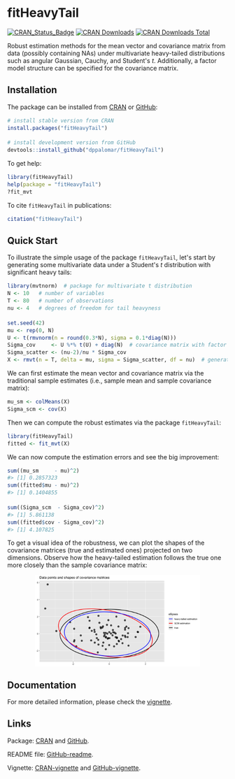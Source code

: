 
<!-- README.md is generated from README.Rmd. Please edit that file -->



# fitHeavyTail
[![CRAN_Status_Badge](https://www.r-pkg.org/badges/version/fitHeavyTail)](https://CRAN.R-project.org/package=fitHeavyTail)
[![CRAN Downloads](https://cranlogs.r-pkg.org/badges/fitHeavyTail)](https://CRAN.R-project.org/package=fitHeavyTail)
[![CRAN Downloads Total](https://cranlogs.r-pkg.org/badges/grand-total/fitHeavyTail?color=brightgreen)](https://CRAN.R-project.org/package=fitHeavyTail)

Robust estimation methods for the mean vector and covariance matrix 
from data (possibly containing NAs) under multivariate heavy-tailed 
distributions such as angular Gaussian, Cauchy, and Student's _t_. Additionally,
a factor model structure can be specified for the covariance matrix.
    

## Installation
The package can be installed from [CRAN](https://CRAN.R-project.org/package=fitHeavyTail) or [GitHub](https://github.com/dppalomar/fitHeavyTail):

```r
# install stable version from CRAN
install.packages("fitHeavyTail")

# install development version from GitHub
devtools::install_github("dppalomar/fitHeavyTail")
```

To get help:

```r
library(fitHeavyTail)
help(package = "fitHeavyTail")
?fit_mvt
```

To cite `fitHeavyTail` in publications:

```r
citation("fitHeavyTail")
```


## Quick Start
To illustrate the simple usage of the package `fitHeavyTail`, let's start by generating some multivariate data under a Student's _t_ distribution with significant heavy tails:

```r
library(mvtnorm)  # package for multivariate t distribution
N <- 10   # number of variables
T <- 80   # number of observations
nu <- 4   # degrees of freedom for tail heavyness

set.seed(42)
mu <- rep(0, N)
U <- t(rmvnorm(n = round(0.3*N), sigma = 0.1*diag(N)))
Sigma_cov     <- U %*% t(U) + diag(N)  # covariance matrix with factor model structure
Sigma_scatter <- (nu-2)/nu * Sigma_cov
X <- rmvt(n = T, delta = mu, sigma = Sigma_scatter, df = nu)  # generate data
```

We can first estimate the mean vector and covariance matrix via the traditional sample estimates (i.e., sample mean and sample covariance matrix):

```r
mu_sm <- colMeans(X)
Sigma_scm <- cov(X)
```

Then we can compute the robust estimates via the package `fitHeavyTail`:

```r
library(fitHeavyTail)
fitted <- fit_mvt(X)
```

We can now compute the estimation errors and see the big improvement:

```r
sum((mu_sm     - mu)^2)
#> [1] 0.2857323
sum((fitted$mu - mu)^2)
#> [1] 0.1404855

sum((Sigma_scm  - Sigma_cov)^2)
#> [1] 5.861138
sum((fitted$cov - Sigma_cov)^2)
#> [1] 4.107825
```

To get a visual idea of the robustness, we can plot the shapes of the covariance matrices (true and estimated ones) projected on two dimensions. Observe how the heavy-tailed estimation follows the true one more closely than the sample covariance matrix:

<img src="man/figures/README-ellipses-1.png" width="75%" style="display: block; margin: auto;" />



## Documentation
For more detailed information, please check the
[vignette](https://CRAN.R-project.org/package=fitHeavyTail/vignettes/CovarianceEstimationHeavyTail.html).



## Links
Package: [CRAN](https://CRAN.R-project.org/package=fitHeavyTail) and [GitHub](https://github.com/dppalomar/fitHeavyTail).

README file: [GitHub-readme](https://github.com/dppalomar/fitHeavyTail/blob/master/README.md).

Vignette: [CRAN-vignette](https://CRAN.R-project.org/package=fitHeavyTail/vignettes/CovarianceEstimationHeavyTail.html) and [GitHub-vignette](https://htmlpreview.github.io/?https://github.com/dppalomar/fitHeavyTail/blob/master/vignettes/CovarianceEstimationHeavyTail.html).
